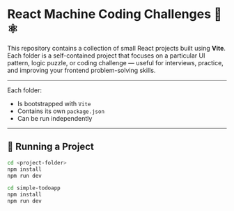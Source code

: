 # React Machine Coding Challenges 🧠⚛️

This repository contains a collection of small React projects built using **Vite**. Each folder is a self-contained project that focuses on a particular UI pattern, logic puzzle, or coding challenge — useful for interviews, practice, and improving your frontend problem-solving skills.

---

Each folder:

- Is bootstrapped with `Vite`
- Contains its own `package.json`
- Can be run independently

---

## 🚀 Running a Project

```bash
cd <project-folder>
npm install
npm run dev

cd simple-todoapp
npm install
npm run dev
```

